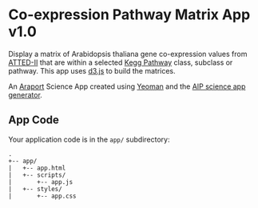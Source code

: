 # Co-expression Pathway Matrix App v1.0

Display a matrix of Arabidopsis thaliana gene co-expression values from [ATTED-II](http://atted.jp) that are within a selected [Kegg Pathway](http://www.genome.jp/kegg-bin/get_htext?br08902.keg) class, subclass or pathway. This app uses [d3.js](http://d3js.org) to build the matrices.

An [Araport](http://www.araport.org) Science App created using [Yeoman](http://yeoman.io)
and the [AIP science app generator](https://www.npmjs.org/package/generator-aip-science-app).

## App Code

Your application code is in the `app/` subdirectory:

```
.
+-- app/
|   +-- app.html
|   +-- scripts/
|       +-- app.js
|   +-- styles/
|       +-- app.css

```

